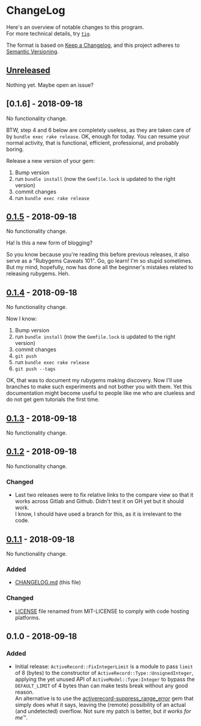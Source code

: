 # ChangeLog

Here's an overview of notable changes to this program.  
For more technical details, try [`tig`](https://jonas.github.io/tig/).

The format is based on [Keep a Changelog](https://keepachangelog.com/en/1.0.0/),
and this project adheres to [Semantic Versioning](https://semver.org/spec/v2.0.0.html).

## [Unreleased]

Nothing yet. Maybe open an issue?

## [0.1.6] - 2018-09-18

No functionality change.

BTW, step 4 and 6 below are completely useless, as they are taken care of by
`bundle exec rake release`. OK, enough for today. You can resume your normal
activity, that is functional, efficient, professional, and probably boring.

Release a new version of your gem:

1. Bump version
2. run `bundle install` (now the `Gemfile.lock` is updated to the right version)
3. commit changes
4. run `bundle exec rake release`

## [0.1.5] - 2018-09-18

No functionality change.

Ha! Is this a new form of blogging?

So you know because you're reading this before previous releases, it also serve
as a "Rubygems Caveats 101". Go, go learn! I'm so stupid sometimes. But my mind,
hopefully, now has done all the beginner's mistakes related to releasing
rubygems. Heh.

## [0.1.4] - 2018-09-18

No functionality change.

Now I know:
1. Bump version
2. run `bundle install` (now the `Gemfile.lock` is updated to the right version)
3. commit changes
4. `git push`
5. run `bundle exec rake release`
6. `git push --tags`

OK, that was to document my rubygems making discovery. Now I'll use branches to
make such experiments and not bother you with them. Yet this documentation might
become useful to people like me who are clueless and do not get gem tutorials
the first time.

## [0.1.3] - 2018-09-18

No functionality change.

## [0.1.2] - 2018-09-18

No functionality change.

### Changed
- Last two releases were to fix relative links to the compare view so that it
  works across Gitlab and Github. Didn't test it on GH yet but it should work.  
  I know, I should have used a branch for this, as it is irrelevant to the code.

## [0.1.1] - 2018-09-18

No functionality change.

### Added
- [CHANGELOG.md] (this file)

### Changed
- [LICENSE] file renamed from MIT-LICENSE to comply with code hosting platforms.

## 0.1.0 - 2018-09-18

### Added
- Initial release: `ActiveRecord::FixIntegerLimit` is a module to pass `limit`
  of 8 (bytes) to the constructor of `ActiveRecord::Type::UnsignedInteger`,
  applying the yet unused API of `ActiveModel::Type:Integer` to bypass the
  `DEFAULT_LIMIT` of 4 bytes than can make tests break without any good reason.  
  An alternative is to use the [activerecord-suppress_range_error] gem that
  simply does what it says, leaving the (remote) possibility of an actual (and
  undetected) overflow. Not sure my patch is better, but _it works for me_™.

[CHANGELOG.md]: ./CHANGELOG.md
[LICENSE]: ./LICENSE
[Unreleased]: /../compare/v0.1.5...HEAD
[0.1.5]: /../compare/v0.1.4...v0.1.5
[0.1.4]: /../compare/v0.1.3...v0.1.4
[0.1.3]: /../compare/v0.1.2...v0.1.3
[0.1.2]: /../compare/v0.1.1...v0.1.2
[0.1.1]: /../compare/v0.1.0...v0.1.1
[activerecord-suppress_range_error]: https://github.com/kamipo/activerecord-suppress_range_error
